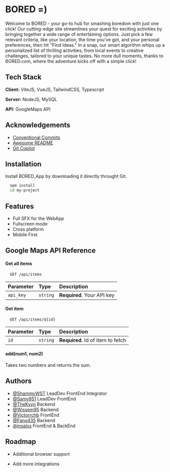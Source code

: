 # BORED =)

Welcome to BORED - your go-to hub for smashing boredom with just one click! Our cutting-edge site streamlines your quest for exciting activities by bringing together a wide range of entertaining options. Just pick a few relevant criteria, like your location, the time you've got, and your personal preferences, then hit "Find Ideas." In a snap, our smart algorithm whips up a personalized list of thrilling activities, from local events to creative challenges, tailored to your unique tastes. No more dull moments, thanks to BORED.com, where the adventure kicks off with a simple click!

## Tech Stack

**Client:** ViteJS, VueJS, TailwindCSS, Typescript

**Server:** NodeJS, MySQL

**API:** GoogleMaps API


## Acknowledgements

 - [Conventional Commits](https://www.conventionalcommits.org/en/v1.0.0/)
 - [Awesome README](https://github.com/matiassingers/awesome-readme)
 - [Git Copilot](https://github.com/features/copilot)


## Installation

Install BORED_App by downloading it directly throught Git.

```bash
  npm install
  cd my-project
```

## Features

- Full SFX for the WebApp
- Fullscreen mode
- Cross platform
- Mobile First


## Google Maps API Reference

#### Get all items

```http
  GET /api/items
```

| Parameter | Type     | Description                |
| :-------- | :------- | :------------------------- |
| `api_key` | `string` | **Required**. Your API key |

#### Get item

```http
  GET /api/items/${id}
```

| Parameter | Type     | Description                       |
| :-------- | :------- | :-------------------------------- |
| `id`      | `string` | **Required**. Id of item to fetch |

#### add(num1, num2)

Takes two numbers and returns the sum.


## Authors

- [@ShammyWST](https://www.github.com/shammy-wst) LeadDev FrontEnd Integrator
- [@Samy951](https://www.github.com/Samy951) LeadDev FrontEnd
- [@TheKyyn](https://www.github.com/TheKyyn) Backend
- [@Wissem95](https://www.github.com/Wissem95) Backend
- [@Victorrchb](https://www.github.com/Victorrchb) FrontEnd
- [@Fano435](https://www.github.com/Fano435) Backend
- [@jnsalxs](https://www.github.com/jnsalxs) FrontEnd & BackEnd




## Roadmap

- Additional browser support

- Add more integrations